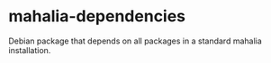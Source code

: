 # mahalia-dependencies
Debian package that depends on all packages in a standard mahalia installation.
